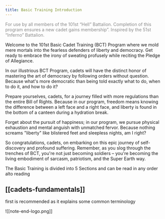 ```yaml
---
title: Basic Training Introduction
---
```

<span style="color:rgb(138, 138, 138)">For use by all members of the 101st “Hell” Battalion. Completion of this program ensures a new cadet gains membership”. Inspired by the 51st “Inferno” Battalion.</span>

Welcome to the 101st Basic Cadet Training (BCT) Program where we mold mere mortals into the fearless defenders of liberty and democracy. Get ready to embrace the irony of sweating profusely while reciting the Pledge of Allegiance.

In our illustrious BCT Program, cadets will have the distinct honor of mastering the art of democracy by following orders without question. Because what's more democratic than being told exactly what to do, when to do it, and how to do it?

Prepare yourselves, cadets, for a journey filled with more regulations than the entire Bill of Rights. Because in our program, freedom means knowing the difference between a left face and a right face, and liberty is found in the bottom of a canteen during a hydration break.

Forget about the pursuit of happiness; in our program, we pursue physical exhaustion and mental anguish with unmatched fervor. Because nothing screams "liberty" like blistered feet and sleepless nights, am I right?

So congratulations, cadets, on embarking on this epic journey of self-discovery and profound suffering. Remember, as you slog through the trenches of BCT, you're not just becoming soldiers – you're becoming the living embodiment of sarcasm, patriotism, and the Super Earth way.

The Basic Training is divided into 5 Sections and can be read in any order alto reading 
## [[cadets-fundamentals]] 

first is recommended as it explains some common terminology


![[note-end-logo.png]]